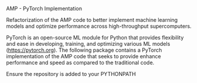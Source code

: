 AMP - PyTorch Implementation

Refactorization of the AMP code to better implement machine learning models and optimize performance across high-throughput supercomputers. 

PyTorch is an open-source ML module for Python that provides flexibility and ease in developing, training, and optimizing various ML models (https://pytorch.org). The following package contains a PyTorch implementation of the AMP code that seeks to provide enhance performance and speed as compared to the traditional code.


Ensure the repository is added to your PYTHONPATH 
